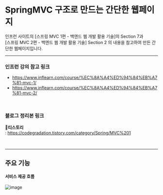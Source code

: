 # SpringMVC 구조로 만드는 간단한 웹페이지
인프런 사이트의 [스프링 MVC 1편 - 백엔드 웹 개발 활용 기술]의 Section 7과 <br>
[스프링 MVC 2편 - 백엔드 웹 개발 활용 기술] Section 2 의 내용을 참고하여 만든 간단한 웹페이지입니다.<br>


---
### 인프런 강의 참고 링크
- https://www.inflearn.com/course/%EC%8A%A4%ED%94%84%EB%A7%81-mvc-1/
- https://www.inflearn.com/course/%EC%8A%A4%ED%94%84%EB%A7%81-mvc-2/
<br>

### 블로그 정리본 링크
🚀**티스토리** <br> : https://codegradation.tistory.com/category/Spring/MVC%201

<br>

---

## 주요 기능
#### 서비스 제공 흐름
![image](https://github.com/euijooning/inflearn_SpringMVC1_webpage_sample/assets/49093239/4f288026-a9da-4d15-8266-2057351ff944)

